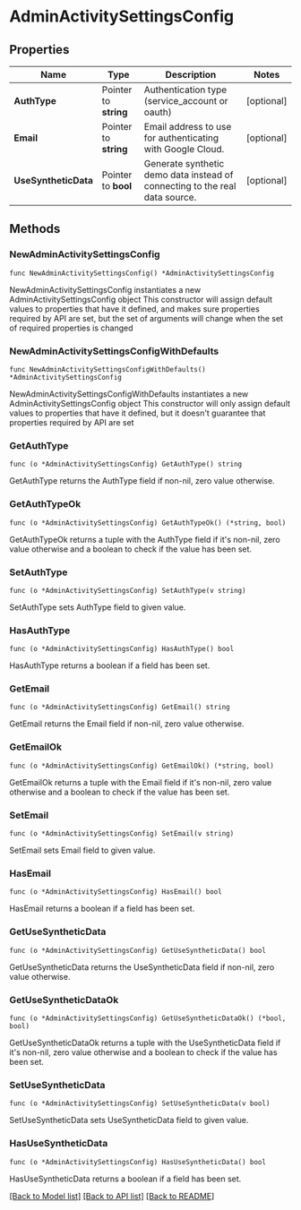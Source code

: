# AdminActivitySettingsConfig

## Properties

Name | Type | Description | Notes
------------ | ------------- | ------------- | -------------
**AuthType** | Pointer to **string** | Authentication type (service_account or oauth) | [optional] 
**Email** | Pointer to **string** | Email address to use for authenticating with Google Cloud. | [optional] 
**UseSyntheticData** | Pointer to **bool** | Generate synthetic demo data instead of connecting to the real data source. | [optional] 

## Methods

### NewAdminActivitySettingsConfig

`func NewAdminActivitySettingsConfig() *AdminActivitySettingsConfig`

NewAdminActivitySettingsConfig instantiates a new AdminActivitySettingsConfig object
This constructor will assign default values to properties that have it defined,
and makes sure properties required by API are set, but the set of arguments
will change when the set of required properties is changed

### NewAdminActivitySettingsConfigWithDefaults

`func NewAdminActivitySettingsConfigWithDefaults() *AdminActivitySettingsConfig`

NewAdminActivitySettingsConfigWithDefaults instantiates a new AdminActivitySettingsConfig object
This constructor will only assign default values to properties that have it defined,
but it doesn't guarantee that properties required by API are set

### GetAuthType

`func (o *AdminActivitySettingsConfig) GetAuthType() string`

GetAuthType returns the AuthType field if non-nil, zero value otherwise.

### GetAuthTypeOk

`func (o *AdminActivitySettingsConfig) GetAuthTypeOk() (*string, bool)`

GetAuthTypeOk returns a tuple with the AuthType field if it's non-nil, zero value otherwise
and a boolean to check if the value has been set.

### SetAuthType

`func (o *AdminActivitySettingsConfig) SetAuthType(v string)`

SetAuthType sets AuthType field to given value.

### HasAuthType

`func (o *AdminActivitySettingsConfig) HasAuthType() bool`

HasAuthType returns a boolean if a field has been set.

### GetEmail

`func (o *AdminActivitySettingsConfig) GetEmail() string`

GetEmail returns the Email field if non-nil, zero value otherwise.

### GetEmailOk

`func (o *AdminActivitySettingsConfig) GetEmailOk() (*string, bool)`

GetEmailOk returns a tuple with the Email field if it's non-nil, zero value otherwise
and a boolean to check if the value has been set.

### SetEmail

`func (o *AdminActivitySettingsConfig) SetEmail(v string)`

SetEmail sets Email field to given value.

### HasEmail

`func (o *AdminActivitySettingsConfig) HasEmail() bool`

HasEmail returns a boolean if a field has been set.

### GetUseSyntheticData

`func (o *AdminActivitySettingsConfig) GetUseSyntheticData() bool`

GetUseSyntheticData returns the UseSyntheticData field if non-nil, zero value otherwise.

### GetUseSyntheticDataOk

`func (o *AdminActivitySettingsConfig) GetUseSyntheticDataOk() (*bool, bool)`

GetUseSyntheticDataOk returns a tuple with the UseSyntheticData field if it's non-nil, zero value otherwise
and a boolean to check if the value has been set.

### SetUseSyntheticData

`func (o *AdminActivitySettingsConfig) SetUseSyntheticData(v bool)`

SetUseSyntheticData sets UseSyntheticData field to given value.

### HasUseSyntheticData

`func (o *AdminActivitySettingsConfig) HasUseSyntheticData() bool`

HasUseSyntheticData returns a boolean if a field has been set.


[[Back to Model list]](../README.md#documentation-for-models) [[Back to API list]](../README.md#documentation-for-api-endpoints) [[Back to README]](../README.md)


